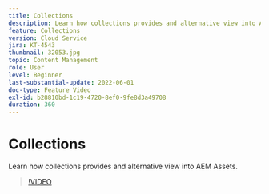 ```yaml
---
title: Collections
description: Learn how collections provides and alternative view into AEM Assets.
feature: Collections
version: Cloud Service
jira: KT-4543
thumbnail: 32053.jpg
topic: Content Management
role: User
level: Beginner
last-substantial-update: 2022-06-01
doc-type: Feature Video
exl-id: b28810bd-1c19-4720-8ef0-9fe8d3a49708
duration: 360
---
```

# Collections

Learn how collections provides and alternative view into AEM Assets.

>[!VIDEO](https://video.tv.adobe.com/v/32053?quality=12&learn=on)
